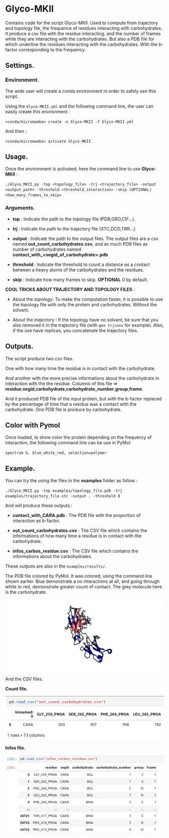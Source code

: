 # Glyco-MKII
Contains code for the script Glyco-MKII. Used to compute from trajectory and topology file, the frequence of residues interacting with carbohydrates.
It produce a csv file with the residue interacting, and the number of frames while they are interacting with the carbohydrates.
But also a PDB file for which underline the residues interacting with the carbohydrates. With the b-factor corresponding to the frequency.

## Settings.

### Environment.
The wide user will create a conda environment in order to safely use this script.

Using the `Glyco-MKII.yml` and the following command line, the user can easily create this environment :

`<conda/micromamba> create -n Glyco-MKII -f Glyco-MKII.yml`

And then :

`<conda/micromamba> activate Glyco-MKII`

## Usage.
Once the environment is activated, here the command line to use **Glyco-MKII** :

`./Glyco_MKII.py -top <topology_file> -trj <trajectory_file> -output <output_path> -threshold <threshold_interaction> -skip (OPTIONAL) <how_many_frames_to_skip>`
    
### Arguments.
  - **top** : Indicate the path to the topology file (PDB,GRO,CIF...).

  - **trj** : Indicate the path to the trajectory file (XTC,DCD,TRR...).

  - **output** : Indicate the path to the output files. The output files are a csv named **out_count_carbohydrates.csv**, and as much PDB files as number of carbohydrates named **contact_with_<segid_of_carbohydrate>.pdb**

  - **threshold** : Indicate the threshold to count a distance as a contact between a heavy atoms of the carbohydrates and the residues.

  - **skip** : Indicate how many frames to skip. **OPTIONAL** 0 by default.


**COOL TRICKS ABOUT TRAJECTORY AND TOPOLOGY FILES** :

  - About the *topology*: To make the computation faster, it is possible to use the topology file with only the protein and carbohydrates. Without the solvant.
    
  - About the *trajectory* : If the topology have no solvant, be sure that you also removed it in the trajectory file (with `gmx trjconv` for example). Also, if the use have replicas, you concatenate the trajectory files.

## Outputs.

The script produce two *csv* files. 

One with how many time the residue is in contact with the carbohydrate. 

And another with the more precise informations about the carbohydrate in interaction with the the residue. Columns of this file => **residue**,**segid**,**carbohydrate**,**carbohydrate_number**,**group**,**frame**.

And it produced PDB file of the input protein, but with the b-factor replaced by the percentage of time that a residue was a contact with the carbohydrate.
One PDB file is produce by carbohydrate.

## Color with Pymol

Once loaded, to show color the protein depending on the frequency of interaction, the following command line can be use in PyMol:

`spectrum b, blue_white_red, selection=polymer`


## Example.

You can try the using the files in the **examples** folder as follow :

`./Glyco_MKII.py -top examples/topology_file.pdb -trj examples/trajectory_file.xtc -output . -threshold 8`


And will produce these outputs :

- **contact_with_CARA.pdb** : The PDB file with the proportion of interaction as b-factor.

- **out_count_carbohydrates.csv** : The CSV file which contains the informations of how many time a residue is in contact with the carbohydrate.

- **infos_carbos_residue.csv** : The CSV file which contains the informations about the carbohydrates.

These outputs are also in the `examples/results/`.

The PDB file colored by PyMol. It was colored, using the command line shown earlier.
Blue demonstrate a no interactions at all, and going through white to red, demonstrate greater count of contact.
The grey molecule here is the carbohydrate.

![Alt text](img/example_glyco_mkII.png)


And the CSV files.


**Count file.**

![Alt text](img/example_csv.png)


**Infos file.**

![Alt text](img/example_csv_infos.png)
